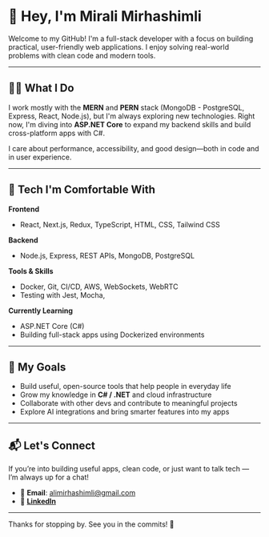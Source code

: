 # 👋 Hey, I'm Mirali Mirhashimli

Welcome to my GitHub! I'm a full-stack developer with a focus on building practical, user-friendly web applications. I enjoy solving real-world problems with clean code and modern tools.

---

## 👨‍💻 What I Do

I work mostly with the **MERN** and **PERN** stack (MongoDB - PostgreSQL, Express, React, Node.js), but I'm always exploring new technologies. Right now, I'm diving into **ASP.NET Core** to expand my backend skills and build cross-platform apps with C#.

I care about performance, accessibility, and good design—both in code and in user experience.

---

## 🧰 Tech I'm Comfortable With

**Frontend**
- React, Next.js, Redux, TypeScript, HTML, CSS, Tailwind CSS

**Backend**
- Node.js, Express, REST APIs, MongoDB, PostgreSQL

**Tools & Skills**
- Docker, Git, CI/CD, AWS, WebSockets, WebRTC
- Testing with Jest, Mocha, 

**Currently Learning**
- ASP.NET Core (C#)
- Building full-stack apps using Dockerized environments

---

## 🎯 My Goals

- Build useful, open-source tools that help people in everyday life  
- Grow my knowledge in **C# / .NET** and cloud infrastructure  
- Collaborate with other devs and contribute to meaningful projects  
- Explore AI integrations and bring smarter features into my apps  

---

## 📬 Let's Connect

If you’re into building useful apps, clean code, or just want to talk tech — I’m always up for a chat!

- 📧 **Email**: alimirhashimli@gmail.com  
- 🔗 [**LinkedIn**](https://www.linkedin.com/in/ali-mirhashimli-197480121/)  

---

Thanks for stopping by. See you in the commits! 🚀

